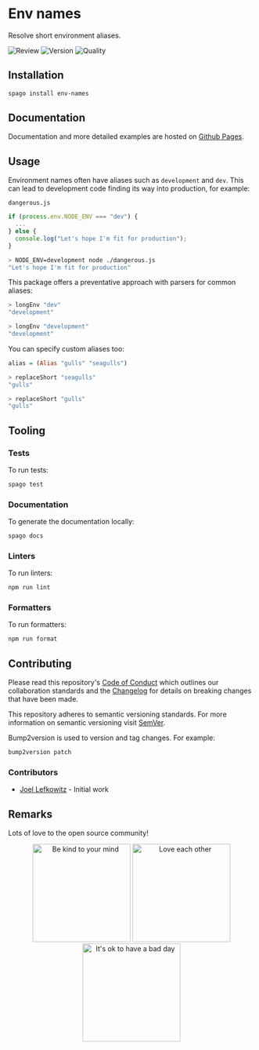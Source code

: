 # Env names

Resolve short environment aliases.

![Review](https://img.shields.io/github/actions/workflow/status/JoelLefkowitz/env-names/review.yml)
![Version](https://pursuit.purescript.org/packages/purescript-env-names/badge)
![Quality](https://img.shields.io/codacy/grade/3790cda9d90a4a9a92d45b30fa0cc116)

## Installation

```bash
spago install env-names
```

## Documentation

Documentation and more detailed examples are hosted on [Github Pages](https://joellefkowitz.github.io/env-names).

## Usage

Environment names often have aliases such as `development` and `dev`. This can lead to development code finding its way into production, for example:

`dangerous.js`

```js
if (process.env.NODE_ENV === "dev") {
  ...
} else {
  console.log("Let's hope I'm fit for production");
}
```

```bash
> NODE_ENV=development node ./dangerous.js
"Let's hope I'm fit for production"
```

This package offers a preventative approach with parsers for common aliases:

```purs
> longEnv "dev"
"development"

> longEnv "development"
"development"
```

You can specify custom aliases too:

```purs
alias = (Alias "gulls" "seagulls")

> replaceShort "seagulls"
"gulls"

> replaceShort "gulls"
"gulls"
```

## Tooling

### Tests

To run tests:

```bash
spago test
```

### Documentation

To generate the documentation locally:

```bash
spago docs
```

### Linters

To run linters:

```bash
npm run lint
```

### Formatters

To run formatters:

```bash
npm run format
```

## Contributing

Please read this repository's [Code of Conduct](CODE_OF_CONDUCT.md) which outlines our collaboration standards and the [Changelog](CHANGELOG.md) for details on breaking changes that have been made.

This repository adheres to semantic versioning standards. For more information on semantic versioning visit [SemVer](https://semver.org).

Bump2version is used to version and tag changes. For example:

```bash
bump2version patch
```

### Contributors

- [Joel Lefkowitz](https://github.com/joellefkowitz) - Initial work

## Remarks

Lots of love to the open source community!

<p align='center'>
    <img width=200 height=200 src='https://media.giphy.com/media/osAcIGTSyeovPq6Xph/giphy.gif' alt='Be kind to your mind' />
    <img width=200 height=200 src='https://media.giphy.com/media/KEAAbQ5clGWJwuJuZB/giphy.gif' alt='Love each other' />
    <img width=200 height=200 src='https://media.giphy.com/media/WRWykrFkxJA6JJuTvc/giphy.gif' alt="It's ok to have a bad day" />
</p>
